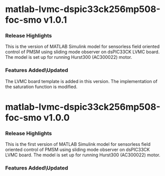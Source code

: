 # matlab-lvmc-dspic33ck256mp508-foc-smo v1.0.1
### Release Highlights
This is the version of MATLAB Simulink model for sensorless field oriented control of PMSM using sliding mode observer on dsPIC33CK LVMC board.
The model is set up for running Hurst300 (AC300022) motor.

### Features Added\Updated
The LVMC board template is added in this version. 
The implementation of the saturation function is modified.


# matlab-lvmc-dspic33ck256mp508-foc-smo v1.0.0
### Release Highlights
This is the first version of MATLAB Simulink model for sensorless field oriented control of PMSM using sliding mode observer on dsPIC33CK LVMC board.
The model is set up for running Hurst300 (AC300022) motor.

### Features Added\Updated



